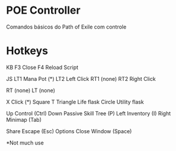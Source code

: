 # POE Controller

Comandos básicos do Path of Exile com controle

# Hotkeys

KB
F3 Close
F4 Reload Script

JS
LT1 Mana Pot (*)
LT2 Left Click
RT1 (none)
RT2 Right Click

RT  (none)
LT  (none)

X         Click (*)
Square    T
Triangle  Life flask
Circle    Utility flask

Up    Control (Ctrl)
Down  Passive Skill Tree (P)
Left  Inventory (I)
Right Minimap (Tab)

Share     Escape (Esc)
Options   Close Window (Space)

*Not much use